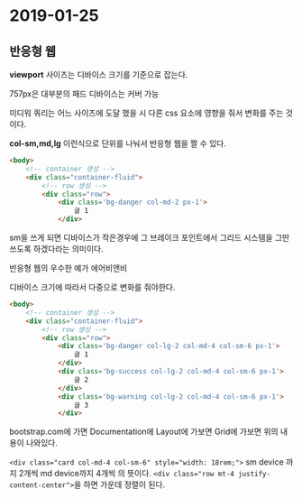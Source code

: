 # 2019-01-25

## 반응형 웹

**viewport** 사이즈는 디바이스 크기를 기준으로 잡는다.

757px은 대부분의 패드 디바이스는 커버 가능



미디워 쿼리는 어느 사이즈에 도달 했을 시 다른 css 요소에 영향을 줘서 변화를 주는 것이다.



**col-sm,md,lg** 이런식으로 단위를 나눠서 반응형 웹을 짤 수 있다.

```html
<body>
    <!-- container 생성 -->
    <div class="container-fluid">
        <!-- row 생성 -->
        <div class="row">
            <div class='bg-danger col-md-2 px-1'>
                글 1
            </div>
```

sm을 쓰게 되면 디바이스가 작은경우에  그 브레이크 포인트에서 그리드 시스템을 그만 쓰도록 하겠다라는 의미이다.

반응형 웹의 우수한 예가 에어비앤비



디바이스 크기에 따라서 다중으로 변화를 줘야한다.

```html
<body>
    <!-- container 생성 -->
    <div class="container-fluid">
        <!-- row 생성 -->
        <div class="row">
            <div class='bg-danger col-lg-2 col-md-4 col-sm-6 px-1'>
                글 1
            </div>
            <div class='bg-success col-lg-2 col-md-4 col-sm-6 px-1'>
                글 2
            </div>
            <div class='bg-warning col-lg-2 col-md-4 col-sm-6 px-1'>
                글 3
            </div>
```

bootstrap.com에 가면 Documentation에 Layout에 가보면 Grid에 가보면 위의 내용이 나와있다.

`<div class="card col-md-4 col-sm-6" style="width: 18rem;">` sm device 까지 2개씩 md device까지 4개씩 의 뜻이다. `<div class="row mt-4 justify-content-center">`을 하면 가운데 정렬이 된다.